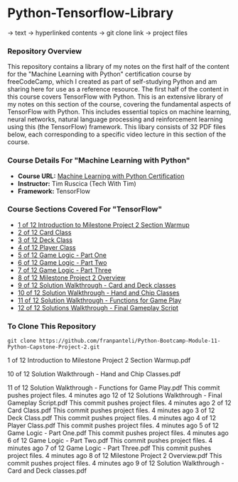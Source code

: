 # Python-Tensorflow-Library
-> text
-> hyperlinked contents
-> git clone link 
-> project files
### Repository Overview 

This repository contains a library of my notes on the first half of the content for the "Machine Learning with Python" certification course by freeCodeCamp, which I created as part of self-studying Python and am sharing here for use as a reference resource. The first half of the content in this course covers TensorFlow with Python. This is an extensive library of my notes on this section of the course, covering the fundamental aspects of TensorFlow with Python. This includes essential topics on machine learning, neural networks, natural language processing and reinforcement learning using this (the TensorFlow) framework. This libary consists of 32 PDF files below, each corresponding to a specific video lecture in this section of the course. 

### Course Details For "Machine Learning with Python"
- **Course URL:** [Machine Learning with Python Certification](https://www.freecodecamp.org/learn/machine-learning-with-python/#tensorflow)
- **Instructor:** Tim Ruscica (Tech With Tim)
- **Framework:** TensorFlow
  
### Course Sections Covered For "TensorFlow"
- [1 of 12 Introduction to Milestone Project 2 Section Warmup](https://github.com/franpanteli/Python-Bootcamp-Module-11-Python-Capstone-Project-2/blob/main/Notes%20on%20Videos%20-%20Module%2011%20Python%20Capstone%20Project%202/1%20of%2012%20Introduction%20to%20Milestone%20Project%202%20Section%20Warmup.pdf)
- [2 of 12 Card Class](https://github.com/franpanteli/Python-Bootcamp-Module-11-Python-Capstone-Project-2/blob/main/Notes%20on%20Videos%20-%20Module%2011%20Python%20Capstone%20Project%202/2%20of%2012%20Card%20Class.pdf)
- [3 of 12 Deck Class](https://github.com/franpanteli/Python-Bootcamp-Module-11-Python-Capstone-Project-2/blob/main/Notes%20on%20Videos%20-%20Module%2011%20Python%20Capstone%20Project%202/3%20of%2012%20Deck%20Class.pdf)
- [4 of 12 Player Class](https://github.com/franpanteli/Python-Bootcamp-Module-11-Python-Capstone-Project-2/blob/main/Notes%20on%20Videos%20-%20Module%2011%20Python%20Capstone%20Project%202/4%20of%2012%20Player%20Class.pdf)
- [5 of 12 Game Logic - Part One](https://github.com/franpanteli/Python-Bootcamp-Module-11-Python-Capstone-Project-2/blob/main/Notes%20on%20Videos%20-%20Module%2011%20Python%20Capstone%20Project%202/5%20of%2012%20Game%20Logic%20-%20Part%20One.pdf)
- [6 of 12 Game Logic - Part Two](https://github.com/franpanteli/Python-Bootcamp-Module-11-Python-Capstone-Project-2/blob/main/Notes%20on%20Videos%20-%20Module%2011%20Python%20Capstone%20Project%202/6%20of%2012%20Game%20Logic%20-%20Part%20Two.pdf)
- [7 of 12 Game Logic - Part Three](https://github.com/franpanteli/Python-Bootcamp-Module-11-Python-Capstone-Project-2/blob/main/Notes%20on%20Videos%20-%20Module%2011%20Python%20Capstone%20Project%202/7%20of%2012%20Game%20Logic%20-%20Part%20Three.pdf)
- [8 of 12 Milestone Project 2 Overview](https://github.com/franpanteli/Python-Bootcamp-Module-11-Python-Capstone-Project-2/blob/main/Notes%20on%20Videos%20-%20Module%2011%20Python%20Capstone%20Project%202/8%20of%2012%20Milestone%20Project%202%20Overview.pdf)
- [9 of 12 Solution Walkthrough - Card and Deck classes](https://github.com/franpanteli/Python-Bootcamp-Module-11-Python-Capstone-Project-2/blob/main/Notes%20on%20Videos%20-%20Module%2011%20Python%20Capstone%20Project%202/9%20of%2012%20Solution%20Walkthrough%20-%20Card%20and%20Deck%20classes.pdf)
- [10 of 12 Solution Walkthrough - Hand and Chip Classes](https://github.com/franpanteli/Python-Bootcamp-Module-11-Python-Capstone-Project-2/blob/main/Notes%20on%20Videos%20-%20Module%2011%20Python%20Capstone%20Project%202/10%20of%2012%20Solution%20Walkthrough%20-%20Hand%20and%20Chip%20Classes.pdf)
- [11 of 12 Solution Walkthrough - Functions for Game Play](https://github.com/franpanteli/Python-Bootcamp-Module-11-Python-Capstone-Project-2/blob/main/Notes%20on%20Videos%20-%20Module%2011%20Python%20Capstone%20Project%202/11%20of%2012%20Solution%20Walkthrough%20-%20Functions%20for%20Game%20Play.pdf)
- [12 of 12 Solutions Walkthrough - Final Gameplay Script](https://github.com/franpanteli/Python-Bootcamp-Module-11-Python-Capstone-Project-2/blob/main/Notes%20on%20Videos%20-%20Module%2011%20Python%20Capstone%20Project%202/12%20of%2012%20Solutions%20Walkthrough%20-%20Final%20Gameplay%20Script.pdf)

### To Clone This Repository
```
git clone https://github.com/franpanteli/Python-Bootcamp-Module-11-Python-Capstone-Project-2.git
```











1 of 12 Introduction to Milestone Project 2 Section Warmup.pdf

10 of 12 Solution Walkthrough - Hand and Chip Classes.pdf

11 of 12 Solution Walkthrough - Functions for Game Play.pdf
This commit pushes project files.
4 minutes ago
12 of 12 Solutions Walkthrough - Final Gameplay Script.pdf
This commit pushes project files.
4 minutes ago
2 of 12 Card Class.pdf
This commit pushes project files.
4 minutes ago
3 of 12 Deck Class.pdf
This commit pushes project files.
4 minutes ago
4 of 12 Player Class.pdf
This commit pushes project files.
4 minutes ago
5 of 12 Game Logic - Part One.pdf
This commit pushes project files.
4 minutes ago
6 of 12 Game Logic - Part Two.pdf
This commit pushes project files.
4 minutes ago
7 of 12 Game Logic - Part Three.pdf
This commit pushes project files.
4 minutes ago
8 of 12 Milestone Project 2 Overview.pdf
This commit pushes project files.
4 minutes ago
9 of 12 Solution Walkthrough - Card and Deck classes.pdf